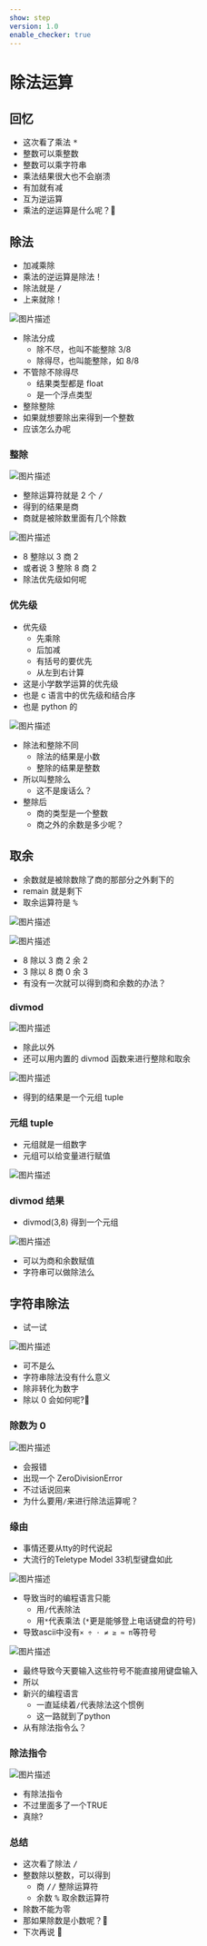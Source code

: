 ```yaml
---
show: step
version: 1.0
enable_checker: true
---
```


# 除法运算

## 回忆

- 这次看了乘法 <kbd>\*</kbd>
- 整数可以乘整数
- 整数可以乘字符串
- 乘法结果很大也不会崩溃
- 有加就有减
- 互为逆运算
- 乘法的逆运算是什么呢？🤪

## 除法

- 加减乘除
- 乘法的逆运算是除法！
- 除法就是 <kbd>/</kbd>
- 上来就除！

![图片描述](https://doc.shiyanlou.com/courses/uid1190679-20210820-1629441598234)

- 除法分成
  - 除不尽，也叫不能整除 $3/8$
  - 除得尽，也叫能整除，如 $8/8$
- 不管除不除得尽
  - 结果类型都是 float
  - 是一个浮点类型
- 整除整除
- 如果就想要除出来得到一个整数
- 应该怎么办呢

### 整除

![图片描述](https://doc.shiyanlou.com/courses/uid1190679-20210820-1629441669502)

- 整除运算符就是 2 个 <kbd>/</kbd>
- 得到的结果是商
- 商就是被除数里面有几个除数

![图片描述](https://doc.shiyanlou.com/courses/uid1190679-20210820-1629442470499)

- 8 整除以 3 商 2
- 或者说 3 整除 8 商 2
- 除法优先级如何呢

### 优先级

- 优先级
  - 先乘除
  - 后加减
  - 有括号的要优先
  - 从左到右计算
- 这是小学数学运算的优先级
- 也是 c 语言中的优先级和结合序
- 也是 python 的

![图片描述](https://doc.shiyanlou.com/courses/uid1190679-20210904-1630724978238)

- 除法和整除不同
  - 除法的结果是小数
  - 整除的结果是整数
- 所以叫整除么
  - 这不是废话么？
- 整除后
  - 商的类型是一个整数
  - 商之外的余数是多少呢？

## 取余

- 余数就是被除数除了商的那部分之外剩下的
- remain 就是剩下
- 取余运算符是 <kbd>%</kbd>

![图片描述](https://doc.shiyanlou.com/courses/uid1190679-20210820-1629442666338)

![图片描述](https://doc.shiyanlou.com/courses/uid1190679-20210820-1629441842649)

- 8 除以 3 商 2 余 2
- 3 除以 8 商 0 余 3
- 有没有一次就可以得到商和余数的办法？

### divmod

![图片描述](https://doc.shiyanlou.com/courses/uid1190679-20210820-1629442969473)

- 除此以外
- 还可以用内置的 divmod 函数来进行整除和取余

![图片描述](https://doc.shiyanlou.com/courses/uid1190679-20210820-1629443036360)

- 得到的结果是一个元组 tuple

### 元组 tuple

- 元组就是一组数字
- 元组可以给变量进行赋值

![图片描述](https://doc.shiyanlou.com/courses/uid1190679-20210820-1629443122323)

### divmod 结果

- divmod(3,8) 得到一个元组

![图片描述](https://doc.shiyanlou.com/courses/uid1190679-20210820-1629443169757)

- 可以为商和余数赋值
- 字符串可以做除法么

## 字符串除法

- 试一试

![图片描述](https://doc.shiyanlou.com/courses/uid1190679-20210820-1629443381137)

- 可不是么
- 字符串除法没有什么意义
- 除非转化为数字
- 除以 0 会如何呢?🤪

### 除数为 0

![图片描述](https://doc.shiyanlou.com/courses/uid1190679-20210820-1629443446252)

- 会报错
- 出现一个 ZeroDivisionError
- 不过话说回来
- 为什么要用`/`来进行除法运算呢？

### 缘由

- 事情还要从tty的时代说起
- 大流行的Teletype Model 33机型键盘如此

![图片描述](https://doc.shiyanlou.com/courses/uid1190679-20220507-1651880179019)

- 导致当时的编程语言只能
	- 用`/`代表除法
	- 用`*`代表乘法 (`*`更是能够登上电话键盘的符号)
- 导致ascii中没有`× ÷ ⋅ ≠ ≥ ≈ π`等符号

![图片描述](https://doc.shiyanlou.com/courses/uid1190679-20220507-1651880543665)

- 最终导致今天要输入这些符号不能直接用键盘输入
- 所以
- 新兴的编程语言
	- 一直延续着`/`代表除法这个惯例
	- 这一路就到了python
- 从有除法指令么？

### 除法指令

![图片描述](https://doc.shiyanlou.com/courses/uid1190679-20220731-1659274403466)

- 有除法指令
- 不过里面多了一个TRUE
- 真除?

### 总结

- 这次看了除法 <kbd>/</kbd>
- 整数除以整数，可以得到
  - 商 <kbd>/</kbd><kbd>/</kbd> 整除运算符
  - 余数 <kbd>%</kbd> 取余数运算符
- 除数不能为零
- 那如果除数是小数呢？🤪
- 下次再说 👋
